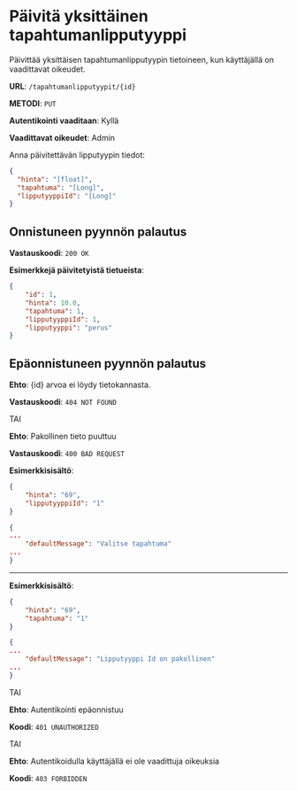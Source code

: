 # Päivitä yksittäinen tapahtumanlipputyyppi

Päivittää yksittäisen tapahtumanlipputyypin tietoineen, kun käyttäjällä on vaadittavat oikeudet.

__URL__: `/tapahtumanlipputyypit/{id}`

__METODI__: `PUT`

__Autentikointi vaaditaan__: Kyllä

__Vaadittavat oikeudet__: Admin

Anna päivitettävän lipputyypin tiedot:

```json
{
  "hinta": "[float]",
  "tapahtuma": "[Long]",
  "lipputyyppiId": "[Long]"
}
```

## Onnistuneen pyynnön palautus

__Vastauskoodi__: `200 OK`

__Esimerkkejä päivitetyistä tietueista__:

```Json
{
    "id": 1,
    "hinta": 10.0,
    "tapahtuma": 1,
    "lipputyyppiId": 1,
    "lipputyyppi": "perus"
}
```

## Epäonnistuneen pyynnön palautus

__Ehto__: {id} arvoa ei löydy tietokannasta.

__Vastauskoodi__: `404 NOT FOUND`

TAI

__Ehto__: Pakollinen tieto puuttuu

__Vastauskoodi__: `400 BAD REQUEST`

__Esimerkkisisältö__:

```json
{
    "hinta": "69",
    "lipputyyppiId": "1"
}
```

```json
{
...
    "defaultMessage": "Valitse tapahtuma"
...
}
```
---
__Esimerkkisisältö__:

```json
{
    "hinta": "69",
    "tapahtuma": "1"
}
```

```json
{
...
    "defaultMessage": "Lipputyyppi Id on pakollinen"
...
}
```

TAI

__Ehto__: Autentikointi epäonnistuu

__Koodi__: `401 UNAUTHORIZED`

TAI

__Ehto__: Autentikoidulla käyttäjällä ei ole vaadittuja oikeuksia

__Koodi__: `403 FORBIDDEN`
